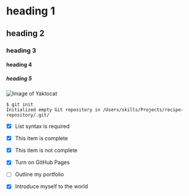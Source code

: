 # heading 1
## heading 2
### heading 3
#### heading 4 
##### heading 5


![Image of Yaktocat](https://octodex.github.com/images/yaktocat.png)
```
$ git init
Initialized empty Git repository in /Users/skills/Projects/recipe-repository/.git/
```

- [x] List syntax is required
- [x] This item is complete
- [x] This item is not complete

- [x] Turn on GitHub Pages
- [ ] Outline my portfolio
- [x] Introduce myself to the world
